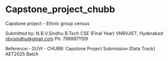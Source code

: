 # Capstone_project_chubb
Capstone project - Ethnic group census


Submitted by: 
N.B.V.Sindhu
B.Tech CSE (Final Year)
VNRVJIET, Hyderabad
nbvsindhu@gmail.com
Ph: 7989971159

Reference:-
GUVI - CHUBB: 
Capstone Project Submission 
(Data Track) AET2025 Batch
